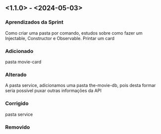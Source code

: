## <1.1.0> - <2024-05-03>

### Aprendizados da Sprint

Como criar uma pasta por comando, estudos sobre como fazer um Injectable, Constructor e Observable. Printar um card

### Adicionado

pasta movie-card

### Alterado

A pasta service, adicionamos uma pasta the-movie-db, pois desta formar seria possível puxar outras informações da API

### Corrigido

pasta service

### Removido

